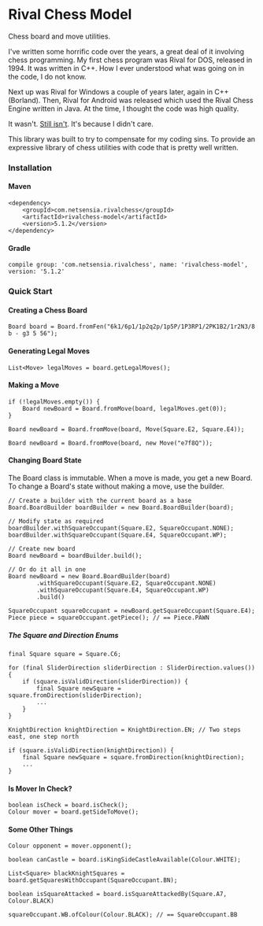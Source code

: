 Rival Chess Model
=================

Chess board and move utilities.

I've written some horrific code over the years, a great deal of it involving chess programming. My first chess program was
Rival for DOS, released in 1994. It was written in C++. How I ever understood what was going on in the code, I do not know.

Next up was Rival for Windows a couple of years later, again in C++ (Borland). Then, Rival for Android was released which
used the Rival Chess Engine written in Java. At the time, I thought the code was high quality.

It wasn't. [Still isn't](https://github.com/chris-moreton/rivalchess-engine). It's because I didn't care.

This library was built to try to compensate for my coding sins. 
To provide an expressive library of chess utilities with code that is pretty well written.

### Installation

#### Maven

    <dependency>
        <groupId>com.netsensia.rivalchess</groupId>
        <artifactId>rivalchess-model</artifactId>
        <version>5.1.2</version>
    </dependency>
    
#### Gradle

    compile group: 'com.netsensia.rivalchess', name: 'rivalchess-model', version: '5.1.2'

### Quick Start

#### Creating a Chess Board

    Board board = Board.fromFen("6k1/6p1/1p2q2p/1p5P/1P3RP1/2PK1B2/1r2N3/8 b - g3 5 56");
    
#### Generating Legal Moves

```   
List<Move> legalMoves = board.getLegalMoves();
```

#### Making a Move
```
if (!legalMoves.empty()) {
    Board newBoard = Board.fromMove(board, legalMoves.get(0));
}
```  
``` 
Board newBoard = Board.fromMove(board, Move(Square.E2, Square.E4));
``` 
``` 
Board newBoard = Board.fromMove(board, new Move("e7f8Q"));
``` 
#### Changing Board State

The Board class is immutable. When a move is made, you get a new Board. To change a Board's state without making a move, use the builder.

    // Create a builder with the current board as a base
    Board.BoardBuilder boardBuilder = new Board.BoardBuilder(board);
    
    // Modify state as required
    boardBuilder.withSquareOccupant(Square.E2, SquareOccupant.NONE);
    boardBuilder.withSquareOccupant(Square.E4, SquareOccupant.WP);
    
    // Create new board
    Board newBoard = boardBuilder.build();
    
    // Or do it all in one
    Board newBoard = new Board.BoardBuilder(board)
            .withSquareOccupant(Square.E2, SquareOccupant.NONE)
            .withSquareOccupant(Square.E4, SquareOccupant.WP)
            .build()
            
    SquareOccupant squareOccupant = newBoard.getSquareOccupant(Square.E4);
    Piece piece = squareOccupant.getPiece(); // == Piece.PAWN
            
##### The Square and Direction Enums

    final Square square = Square.C6;
    
    for (final SliderDirection sliderDirection : SliderDirection.values()) {
        if (square.isValidDirection(sliderDirection)) {
            final Square newSquare = square.fromDirection(sliderDirection);
            ...
        }
    }
    
    KnightDirection knightDirection = KnightDirection.EN; // Two steps east, one step north
    
    if (square.isValidDirection(knightDirection)) {
        final Square newSquare = square.fromDirection(knightDirection);
        ...
    }
        
#### Is Mover In Check?

    boolean isCheck = board.isCheck();
    Colour mover = board.getSideToMove();
    
#### Some Other Things
    
    Colour opponent = mover.opponent();
    
    boolean canCastle = board.isKingSideCastleAvailable(Colour.WHITE);

    List<Square> blackKnightSquares = board.getSquaresWithOccupant(SquareOccupant.BN);

    boolean isSquareAttacked = board.isSquareAttackedBy(Square.A7, Colour.BLACK)
    
    squareOccupant.WB.ofColour(Colour.BLACK); // == SquareOccupant.BB
    

